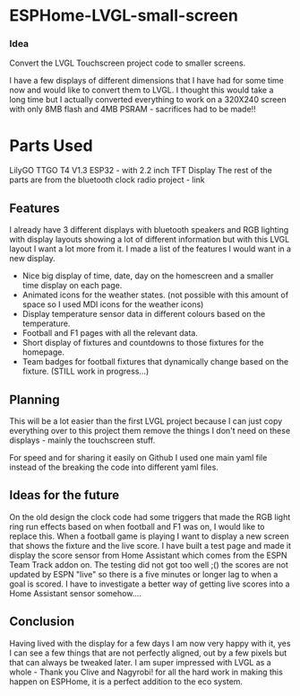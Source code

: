 # ESPHome-LVGL-small-screen

### Idea

Convert the LVGL Touchscreen project code to smaller screens.

I have a few displays of different dimensions that I have had for some time now and would like to convert them to LVGL.
I thought this would take a long time but I actually converted everything to work on a 320X240 screen with only 8MB flash and 4MB PSRAM - sacrifices had to be made!!

# Parts Used

LilyGO TTGO T4 V1.3 ESP32 - with 2.2 inch TFT Display
The rest of the parts are from the bluetooth clock radio project - link

## Features
I already have 3 different displays with bluetooth speakers and RGB lighting with display layouts showing a lot of different information but with this LVGL layout I want a lot more from it.
I made a list of the features I would want in a new display.

- Nice big display of time, date, day on the homescreen and a smaller time display on each page.
- Animated icons for the weather states. (not possible with this amount of space so I used MDI icons for the weather icons)
- Display temperature sensor data in different colours based on the temperature.
- Football and F1 pages with all the relevant data.
- Short display of fixtures and countdowns to those fixtures for the homepage.
- Team badges for football fixtures that dynamically change based on the fixture. (STILL work in progress...)

## Planning
This will be a lot easier than the first LVGL project because I can just copy everything over to this project them remove the things I don't need on these displays - mainly the touchscreen stuff.

For speed and for sharing it easily on Github I used one main yaml file instead of the breaking the code into different yaml files.

## Ideas for the future
On the old design the clock code had some triggers that made the RGB light ring run effects based on when football and F1 was on, I would like to replace this.
When a football game is playing I want to display a new screen that shows the fixture and the live score.
I have built a test page and made it display the score sensor from Home Assistant which comes from the ESPN Team Track addon on. The testing did not got too well ;() the scores are not updated by ESPN "live" so there is a five minutes or longer lag to when a goal is scored. 
I have to investigate a better way of getting live scores into a Home Assistant sensor somehow....

## Conclusion

Having lived with the display for a few days I am now very happy with it, yes I can see a few things that are not perfectly aligned, out by a few pixels but that can always be tweaked later.
I am super impressed with LVGL as a whole - Thank you Clive and Nagyrobi! for all the hard work in making this happen on ESPHome, it is a perfect addition to the eco system.